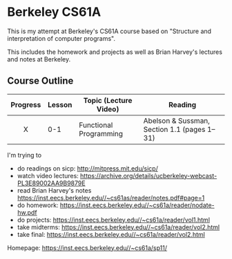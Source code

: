 # Berkeley CS61A
This is my attempt at Berkeley's CS61A course based on "Structure and interpretation of computer programs".

This includes the homework and projects as well as Brian Harvey's lectures and notes at Berkeley.


## Course Outline

Progress | Lesson | Topic (Lecture Video) | Reading | 
:-------:| ------ | --------------------- | ------- | 
 X | 0-1 | Functional Programming | Abelson & Sussman, Section 1.1 (pages 1–31) |


I'm trying to
 - do readings on sicp: http://mitpress.mit.edu/sicp/ 
 - watch video lectures: https://archive.org/details/ucberkeley-webcast-PL3E89002AA9B9879E
 - read Brian Harvey's notes https://inst.eecs.berkeley.edu//~cs61as/reader/notes.pdf#page=1
 - do homework: https://inst.eecs.berkeley.edu//~cs61a/reader/nodate-hw.pdf
 - do projects: https://inst.eecs.berkeley.edu//~cs61a/reader/vol1.html
 - take midterms: https://inst.eecs.berkeley.edu//~cs61a/reader/vol2.html
 - take final: https://inst.eecs.berkeley.edu//~cs61a/reader/vol2.html

Homepage: https://inst.eecs.berkeley.edu//~cs61a/sp11/  
